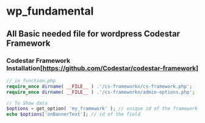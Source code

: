# wp_fundamental
## All Basic needed file for wordpress Codestar Framework

### Codestar Framework Installation[https://github.com/Codestar/codestar-framework]
```php
// in function.php
require_once dirname( __FILE__ ) .'/cs-frameworkn/cs-framework.php';
require_once dirname( __FILE__ ) .'/cs-frameworkn/admin-options.php';

// To Show data
$options = get_option( 'my_framework' ); // unique id of the framework
echo $options['onBannerText']; // id of the field
```
